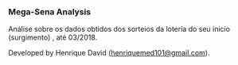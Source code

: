 ### Mega-Sena Analysis

Análise sobre os dados obtidos dos sorteios da loteria do seu ínicio (surgimento) , até 03/2018.

Developed by Henrique David (henriquemed101@gmail.com).
